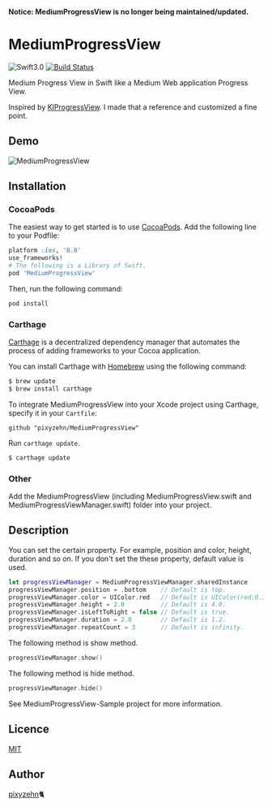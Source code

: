 **Notice: MediumProgressView is no longer being maintained/updated.**

MediumProgressView
====================

![Swift3.0](https://img.shields.io/badge/Swift-3.0-blue.svg?style=flat)
[![Build Status](https://travis-ci.org/pixyzehn/MediumProgressView.svg?branch=master)](https://travis-ci.org/pixyzehn/MediumProgressView)

Medium Progress View in Swift like a Medium Web application Progress View.

Inspired by [KIProgressView](https://github.com/kaiinui/KIProgressView). I made that a reference and customized a fine point.

## Demo

![MediumProgressView](https://github.com/pixyzehn/MediumProgressView/blob/master/Assets/MediumProgressView.gif)

## Installation

### CocoaPods

The easiest way to get started is to use [CocoaPods](http://cocoapods.org/). Add the following line to your Podfile:

```ruby
platform :ios, '8.0'
use_frameworks!
# The following is a Library of Swift.
pod 'MediumProgressView'
```

Then, run the following command:

```ruby
pod install
```

### Carthage

[Carthage](https://github.com/Carthage/Carthage) is a decentralized dependency manager that automates the process of adding frameworks to your Cocoa application.

You can install Carthage with [Homebrew](http://brew.sh/) using the following command:

```bash
$ brew update
$ brew install carthage
```

To integrate MediumProgressView into your Xcode project using Carthage, specify it in your `Cartfile`:

```
github "pixyzehn/MediumProgressView"
```

Run `carthage update`.

```bash
$ carthage update
```

### Other

Add the MediumProgressView (including MediumProgressView.swift and  MediumProgressViewManager.swift) folder into your project.

## Description

You can set the certain property. For example, position and color, height, duration and so on. If you don't set the these property, default value is used.

```Swift
let progressViewManager = MediumProgressViewManager.sharedInstance
progressViewManager.position = .bottom    // Default is top.
progressViewManager.color = UIColor.red   // Default is UIColor(red:0.33, green:0.83, blue:0.44, alpha:1).
progressViewManager.height = 2.0          // Default is 4.0.
progressViewManager.isLeftToRight = false // Default is true.
progressViewManager.duration = 2.0        // Default is 1.2.
progressViewManager.repeatCount = 3       // Default is infinity.
```

The following method is show method.

```Swift
progressViewManager.show()
```

The following method is hide method.

```Swift
progressViewManager.hide()
```

See MediumProgressView-Sample project for more information.

## Licence

[MIT](https://github.com/pixyzehn/MediumProgressView/blob/master/LICENSE)

## Author

[pixyzehn](https://github.com/pixyzehn)🐈
